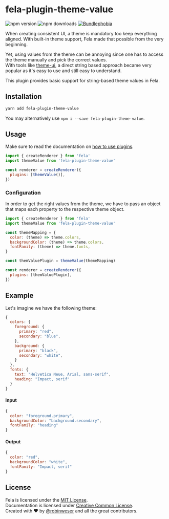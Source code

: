 # fela-plugin-theme-value

<img alt="npm version" src="https://badge.fury.io/js/fela-plugin-theme-value.svg"> <img alt="npm downloads" src="https://img.shields.io/npm/dm/fela-plugin-theme-value.svg"> <a href="https://bundlephobia.com/result?p=fela-plugin-theme-value@latest"><img alt="Bundlephobia" src="https://img.shields.io/bundlephobia/minzip/fela-plugin-theme-value.svg"></a>

When creating consistent UI, a theme is mandatory too keep everything aligned. With built-in theme support, Fela made that possible from the very beginning.

Yet, using values from the theme can be annoying since one has to access the theme manually and pick the correct values.<br>
With tools like [theme-ui](https://theme-ui.com), a direct string based approach became very popular as it's easy to use and still easy to understand.

This plugin provides basic support for string-based theme values in Fela.

## Installation

```sh
yarn add fela-plugin-theme-value
```

You may alternatively use `npm i --save fela-plugin-theme-value`.

## Usage

Make sure to read the documentation on [how to use plugins](http://fela.js.org/docs/advanced/Plugins.html).

```javascript
import { createRenderer } from 'fela'
import themeValue from 'fela-plugin-theme-value'

const renderer = createRenderer({
  plugins: [themeValue()],
})
```

### Configuration

In order to get the right values from the theme, we have to pass an object that maps each property to the respective theme object.

```javascript
import { createRenderer } from 'fela'
import themeValue from 'fela-plugin-theme-value'

const themeMapping = {
  color: (theme) => theme.colors,
  backgroundColor: (theme) => theme.colors,
  fontFamily: (theme) => theme.fonts,
}

const themValuePlugin = themeValue(themeMapping)

const renderer = createRenderer({
  plugins: [themValuePlugin],
})
```

## Example

Let's imagine we have the following theme:

```javascript
{
  colors: {
    foreground: {
      primary: "red",
      secondary: "blue",
    },
    background: {
      primary: "black",
      secondary: "white",
    }
  },
  fonts: {
    text: "Helvetica Neue, Arial, sans-serif",
    heading: "Impact, serif"
  }
}
```

#### Input

```javascript
{
  color: "foreground.primary",
  backgroundColor: "background.secondary",
  fontFamily: "heading"
}
```

#### Output

```javascript
{
  color: "red",
  backgroundColor: "white",
  fontFamily: "Impact, serif"
}
```

## License

Fela is licensed under the [MIT License](http://opensource.org/licenses/MIT).<br>
Documentation is licensed under [Creative Common License](http://creativecommons.org/licenses/by/4.0/).<br>
Created with ♥ by [@robinweser](http://weser.io) and all the great contributors.
